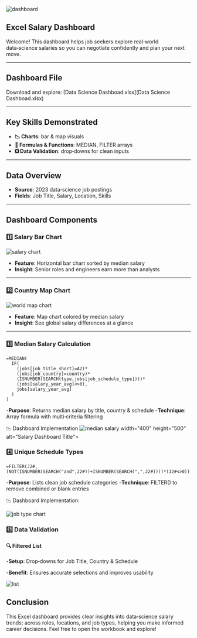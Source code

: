 ![dashboard](https://github.com/user-attachments/assets/f8d16960-aa5a-441c-944a-40c962a64b14)
## Excel Salary Dashboard

Welcome! This dashboard helps job seekers explore real‑world data‑science salaries so you can negotiate confidently and plan your next move.

---

## Dashboard File

Download and explore: [Data Science Dashboad.xlsx](Data Science Dashboad.xlsx)

---

## Key Skills Demonstrated

- **📉 Charts**: bar & map visuals  
- **🧮 Formulas & Functions**: MEDIAN, FILTER arrays  
- **❎ Data Validation**: drop‑downs for clean inputs  

---

## Data Overview

- **Source**: 2023 data‑science job postings  
- **Fields**: Job Title, Salary, Location, Skills  

---

## Dashboard Components

### 1️⃣ Salary Bar Chart  
 ![salary chart ](https://github.com/user-attachments/assets/497c0c5e-781b-4015-bf08-f1b16c455364)
- **Feature**: Horizontal bar chart sorted by median salary  
- **Insight**: Senior roles and engineers earn more than analysts  

---

### 2️⃣ Country Map Chart  
![world map chart](https://github.com/user-attachments/assets/e9b08b3f-cdbc-4de2-b677-549244a47982)
- **Feature**: Map chart colored by median salary  
- **Insight**: See global salary differences at a glance  

---

### 3️⃣ Median Salary Calculation  
```excel
=MEDIAN(
  IF(
    (jobs[job_title_short]=A2)*
    (jobs[job_country]=country)*
    (ISNUMBER(SEARCH(type,jobs[job_schedule_type])))*
    (jobs[salary_year_avg]<>0),
    jobs[salary_year_avg]
  )
)
```
-**Purpose**: Returns median salary by title, country & schedule
-**Technique**: Array formula with multi‑criteria filtering

📉 Dashboard Implementation
![median salary](https://github.com/user-attachments/assets/daa0cee6-b3bb-45b6-a213-eb13cabc4442) width="400" height="500" alt="Salary Dashboard Title">

### 4️⃣ Unique Schedule Types

```
=FILTER(J2#,(NOT(ISNUMBER(SEARCH("and",J2#))+ISNUMBER(SEARCH(",",J2#))))*(J2#<>0))
```
-**Purpose**: Lists clean job schedule categories
-**Technique**: FILTER() to remove combined or blank entries

📉 Dashboard Implementation:

![job type chart](https://github.com/user-attachments/assets/d32e7776-85d7-4026-8f4d-a9984fd1c608)

### 5️⃣ Data Validation

#### 🔍 Filtered List

-**Setup**: Drop‑downs for Job Title, Country & Schedule

-**Benefit**: Ensures accurate selections and improves usability

![list](https://github.com/user-attachments/assets/4855d7cd-dbab-4b53-b5df-d776a55c6a29)

## Conclusion

This Excel dashboard provides clear insights into data‑science salary trends; across roles, locations, and job types, helping you make informed career decisions. Feel free to open the workbook and explore!
